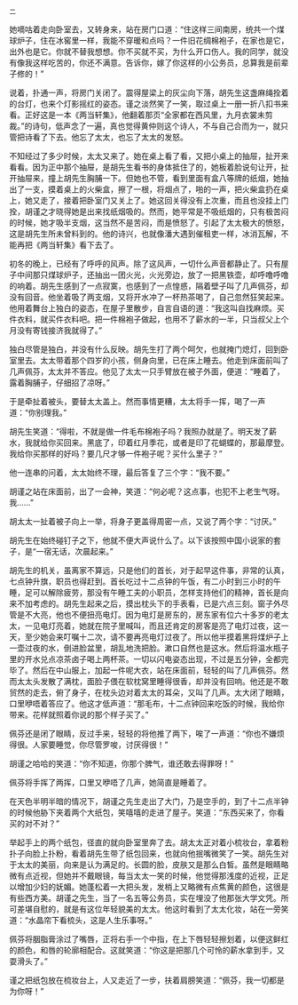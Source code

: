     二 

   她嘀咕着走向卧室去，又转身来，站在房门口道：“住这样三间南房，统共一个煤球炉子，住在冰窖里一样，我能不穿暖和点吗？一件旧花绸棉袍子，在家也是它，出外也是它。你就不替我想想。你不买就不买，为什么开口伤人。我的同学，就没有像我这样吃苦的，你还不满意。告诉你，嫁了你这样的小公务员，总算我是前辈子修的！”

   说着，扑通一声，将房门关闭了。震得屋梁上的灰尘向下落，胡先生这盏麻绳拴着的台灯，也来个灯影摇红的姿态。谨之淡然笑了一笑，取过桌上一册一折八扣书来看。正好这是一本《两当轩集》，他翻着那页“全家都在西风里，九月衣裳未剪裁。”的诗句，低声念了一遍，真也觉得黄仲则这个诗人，不与自己合而为一，就只管把诗看了下去。他忘了太太，也忘了太太的发怒。

   不知经过了多少时候，太太又来了。她在桌上看了看，又把小桌上的抽屉，扯开来看看。因为正中那个抽屉，是胡先生看书的身体抵住了的，她板着脸说句让开，扯开抽屉来，撞上胡先生胸脯一下。但她也不管，看到里面有盒八等牌的纸烟，她抽出了一支，摸着桌上的火柴盒，擦了一根，将烟点了，啪的一声，把火柴盒扔在桌上，她又走了，接着把卧室门又关上了。她这回关得没有上次重，而且也没挂上门拴，胡谨之才晓得她是出来找纸烟吸的。然而，她平常是不吸纸烟的，只有极苦闷的时候，她才吸半支烟，这当然不是苦闷，而是愤怒了。引起了太太极大的愤怒，这是胡先生所未曾料到的。他的诗兴，也就像潘大遇到催租吏一样，冰消瓦解，不能再把《两当轩集》看下去了。

   初冬的晚上，已经有了呼呼的风声。除了这风声，一切什么声音都静止了。只有屋子中间那只煤球炉子，还抽出一团火光，火光旁边，放了一把黑铁壶，却呼噜呼噜的响着。胡先生感到了一点寂寞，也感到了一点惶惑，隔着壁子叫了几声佩芬，却没有回音。他坐着吸了两支烟，又将开水冲了一杯热茶喝了，自己忽然狂笑起来。他用着舞台上独白的姿态，在屋子里散步，自言自语的道：“我这叫自找麻烦。买件衣料，就买件衣料吧。把一件棉袍子做起，也用不了薪水的一半，只当叔父上个月没有寄钱接济我就得了。”

   独白尽管是独白，并没有什么反映。胡先生打了两个呵欠，也就掩门熄灯，回到卧室里去。太太带着那个四岁的小孩，侧身向里，已在床上睡去。他走到床面前叫了几声佩芬，太太并不答应。他见了太太一只手臂放在被子外面，便道：“睡着了，露着胸脯子，仔细招了凉呀。”

   于是牵扯着被头，要替太太盖上。然而事情更糟，太太将手一挥，喝了一声道：“你别理我。”

   胡先生笑道：“得啦，不就是做一件毛布棉袍子吗？我照办就是了。明天发了薪水，我就给你买回来。黑底了，印着红月季花，或者是印了花蝴蝶的，那最摩登。我给你买那样的好吗？要几尺才够一件袍子呢？买什么里子？”

   他一连串的问着，太太始终不理，最后答复了三个字：“我不要。”

   胡谨之站在床面前，出了一会神，笑道：“何必呢？这点事，也犯不上老生气呀。我……”

   胡太太一扯着被子向上一举，将身子更盖得周密一点，又说了两个字：“讨厌。”

   胡先生在始终碰钉子之下，他就不便大声说什么了。以下该按照中国小说家的套子，是“一宿无话，次晨起来。”

   胡先生的机关，虽离家不算远，只是他们的首长，对于起早这件事，非常的认真，七点钟升旗，职员也得赶到。首长吃过十二点钟的午饭，有二小时到三小时的午睡，足可以解除疲劳，那没有午睡工夫的小职员，怎样支持他们的精神，首长是向来不加考虑的。胡先生起来之后，摸出枕头下的手表看，已是六点三刻。窗子外尽管是不大亮，他也不便扭亮电灯。因为电灯是房东的，房东家有位六十多岁的老太太，一见电灯亮着，她就在院子里喊叫，而且还肯定的房客是亮了电灯过夜，这一天，至少她会来叮嘱十二次，请不要再亮电灯过夜了。所以他半摸着黑将煤炉子上一壶过夜的水，倒进脸盆里，胡乱地洗把脸。漱口自然也是这水。然后将温水瓶子里的开水兑点凉茶卤子喝上两杯茶。一切以闪电姿态出现，不过是五分钟，全都完毕了。然后在中山服上，加起一件呢大衣，站在床面前，轻轻的叫了几声佩芬。然而太太头发散了满枕，面脸子偎在软枕窝里睡得很香，却并没有回响。他还是不敢贸然的走去，俯了身子，在枕头边对着太太的耳朵，又叫了几声。太大闭了眼睛，口里咿唔着答应了。他这才低声道：“那毛布，十二点钟回来吃饭的时候，我给你带来。花样就照着你说的那个样子买了。”

   佩芬还是闭了眼睛，反过手来，轻轻的将他推了两下，唉了一声道：“你也不嫌烦得很。人家要睡觉，你尽管罗唆，讨厌得很！”

   胡谨之哈哈的笑道：“你不知道，你那个脾气，谁还敢去得罪呀！”

   佩芬将手挥了两挥，口里又咿唔了几声，她简直是睡着了。

   在天色半明半暗的情况下，胡谨之先生走出了大门，乃是空手的，到了十二点半钟的时候他胁下夹着两个大纸包，笑嘻嘻的走进了屋子。笑道：“东西买来了，你看买的对不对？”

   举起手上的两个纸包，径直的就向卧室里奔了去。胡太太正对着小梳妆台，拿着粉扑子向脸上扑粉，看着胡先生带了纸包回来，也就向他抿嘴微笑了一笑。胡先生对于太太的美丽，向来是认为满足的。长圆的脸，皮肤又是那么白皙。虽然是眼睛略微有点近视，但她并不戴眼镜，每当太太一笑的时候，他觉得那浅度的近视，正足以增加少妇的妩媚。她蓬松着一大把头发，发梢上又略微有点焦黄的颜色，这很是有些西方美。胡谨之先生，当了一名五等公务员，实在埋没了他那张大学文凭。所可差堪自慰的，就是有这位年轻貌美的太太。他这时看到了太太化妆，站在一旁笑道：“水晶帘下看梳头，这是人生乐事呀。”

   佩芬将胭脂膏涂过了嘴唇，正将右手一个中指，在上下唇轻轻擦划着，以便这鲜红的颜色，和唇的轮廓相配合。这就笑道：“你这是把那几个可怜的薪水拿到手，又耍滑头了。”

   谨之把纸包放在梳妆台上，人又走近了一步，扶着肩膀笑道：“佩芬，我一切都是为你呀！”


